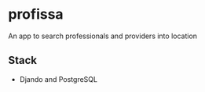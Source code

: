 # profissa
An app to search professionals and providers into location

## Stack
- Djando and PostgreSQL
